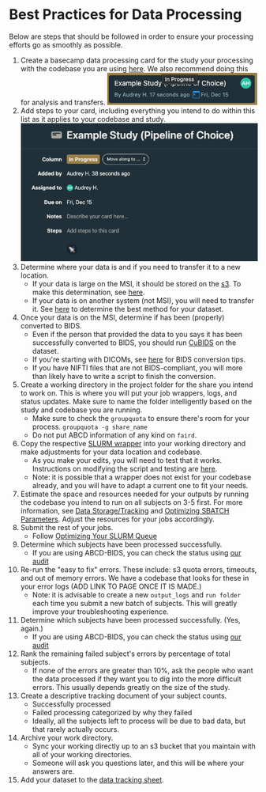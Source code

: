 # Best Practices for Data Processing

Below are steps that should be followed in order to ensure your processing efforts go as smoothly as possible. 


1. Create a basecamp data processing card for the study your processing with the codebase you are using [here](https://3.basecamp.com/5032058/buckets/32547817/card_tables/6094386297). We also recommend doing this for analysis and transfers. 
    ![Processing Card](img/processing_card.png)
2. Add steps to your card, including everything you intend to do within this list as it applies to your codebase and study.
    ![Processing Card to Show Steps](img/processing_card_details.png)
3. Determine where your data is and if you need to transfer it to a new location.
    - If your data is large on the MSI, it should be stored on the [s3](s3.md). To make this determination, see [here](storage.md).
    - If your data is on another system (not MSI), you will need to transfer it. See [here](uploads.md) to determine the best method for your dataset.
4. Once your data is on the MSI, determine if has been (properly) converted to BIDS.
    - Even if the person that provided the data to you says it has been successfully converted to BIDS, you should run [CuBIDS](bids.md) on the dataset.
    - If you're starting with DICOMs, see [here](dcm2bids.md) for BIDS conversion tips.
    - If you have NIFTI files that are not BIDS-compliant, you will more than likely have to write a script to finish the conversion.
5. Create a working directory in the project folder for the share you intend to work on. This is where you will put your job wrappers, logs, and status updates. Make sure to name the folder intelligently based on the study and codebase you are running.
    - Make sure to check the `groupquota` to ensure there's room for your process.
    ```groupquota -g share_name```
    - Do not put ABCD information of any kind on `faird`.
6. Copy the respective [SLURM wrapper](wrappers.md) into your working directory and make adjustments for your data location and codebase. 
    - As you make your edits, you will need to test that it works. Instructions on modifying the script and testing are [here](wrappers.md).
    - Note: it is possible that a wrapper does not exist for your codebase already, and you will have to adapt a current one to fit your needs.
7. Estimate the space and resources needed for your outputs by running the codebase you intend to run on all subjects on 3-5 first. For more information, see [Data Storage/Tracking](storage.md) and [Optimizing SBATCH Parameters](optimizing-sbatch-parameters.md). Adjust the resources for your jobs accordingly.
8. Submit the rest of your jobs.
    - Follow [Optimizing Your SLURM Queue](queue-optimization.md)
9. Determine which subjects have been processed successfully.
    - If you are using ABCD-BIDS, you can check the status using [our audit](status.md)
10. Re-run the "easy to fix" errors. These include: s3 quota errors, timeouts, and out of memory errors. We have a codebase that looks for these in your error logs (ADD LINK TO PAGE ONCE IT IS MADE.)
    - Note: it is advisable to create a new `output_logs` and `run folder` each time you submit a new batch of subjects. This will greatly improve your troubleshooting experience.
11. Determine which subjects have been processed successfully. (Yes, again.)
    - If you are using ABCD-BIDS, you can check the status using [our audit](status.md)
12. Rank the remaining failed subject's errors by percentage of total subjects.
    - If none of the errors are greater than 10%, ask the people who want the data processed if they want you to dig into the more difficult errors. This usually depends greatly on the size of the study.
13. Create a descriptive tracking document of your subject counts.
    - Successfully processed
    - Failed processing categorized by why they failed
    - Ideally, all the subjects left to process will be due to bad data, but that rarely actually occurs.
14. Archive your work directory.
    - Sync your working directly up to an s3 bucket that you maintain with all of your working directories.
    - Someone will ask you questions later, and this will be where your answers are.
15. Add your dataset to the [data tracking sheet](https://docs.google.com/spreadsheets/d/1QpKYJQqhuxoQhErBscAEev9npsd1RgKS8KdCL6FiuEo/edit#gid=0).